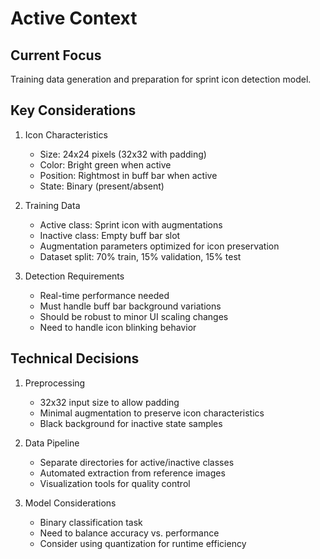 # Active Context

## Current Focus
Training data generation and preparation for sprint icon detection model.

## Key Considerations
1. Icon Characteristics
   - Size: 24x24 pixels (32x32 with padding)
   - Color: Bright green when active
   - Position: Rightmost in buff bar when active
   - State: Binary (present/absent)

2. Training Data
   - Active class: Sprint icon with augmentations
   - Inactive class: Empty buff bar slot
   - Augmentation parameters optimized for icon preservation
   - Dataset split: 70% train, 15% validation, 15% test

3. Detection Requirements
   - Real-time performance needed
   - Must handle buff bar background variations
   - Should be robust to minor UI scaling changes
   - Need to handle icon blinking behavior

## Technical Decisions
1. Preprocessing
   - 32x32 input size to allow padding
   - Minimal augmentation to preserve icon characteristics
   - Black background for inactive state samples

2. Data Pipeline
   - Separate directories for active/inactive classes
   - Automated extraction from reference images
   - Visualization tools for quality control

3. Model Considerations
   - Binary classification task
   - Need to balance accuracy vs. performance
   - Consider using quantization for runtime efficiency 